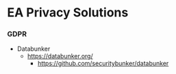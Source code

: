 
# EA Privacy Solutions 


### GDPR 

- Databunker
  + https://databunker.org/
    * https://github.com/securitybunker/databunker
